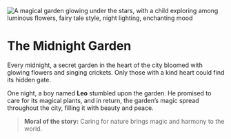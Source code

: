 ![A magical garden glowing under the stars, with a child exploring among luminous flowers, fairy tale style, night lighting, enchanting mood](/static/images/Stories/the-midnight-garden.png)

# The Midnight Garden

Every midnight, a secret garden in the heart of the city bloomed with glowing flowers and singing crickets. Only those with a kind heart could find its hidden gate.

One night, a boy named **Leo** stumbled upon the garden. He promised to care for its magical plants, and in return, the garden’s magic spread throughout the city, filling it with beauty and peace.

> **Moral of the story:** Caring for nature brings magic and harmony to the world.

